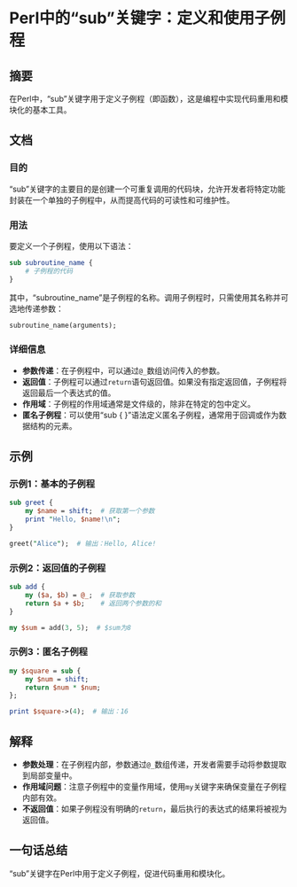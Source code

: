 <!--
Meta Description: # Perl中的“sub”关键字：定义和使用子例程 ## 摘要 在Perl中，“sub”关键字用于定义子例程（即函数），这是编程中实现代码重用和模块化的基本工具。 ## 文档 ### 目的 “sub”关键字的主要目的是创建一个可重复调用的代码块，允许开发者将特定功能封装在一个单独的子例程中，从而提高...
Meta Keywords: sub, perl, return, subroutine_name, num
-->

# Perl中的“sub”关键字：定义和使用子例程

## 摘要
在Perl中，“sub”关键字用于定义子例程（即函数），这是编程中实现代码重用和模块化的基本工具。

## 文档
### 目的
“sub”关键字的主要目的是创建一个可重复调用的代码块，允许开发者将特定功能封装在一个单独的子例程中，从而提高代码的可读性和可维护性。

### 用法
要定义一个子例程，使用以下语法：
```perl
sub subroutine_name {
    # 子例程的代码
}
```
其中，“subroutine_name”是子例程的名称。调用子例程时，只需使用其名称并可选地传递参数：
```perl
subroutine_name(arguments);
```

### 详细信息
- **参数传递**：在子例程中，可以通过`@_`数组访问传入的参数。
- **返回值**：子例程可以通过`return`语句返回值。如果没有指定返回值，子例程将返回最后一个表达式的值。
- **作用域**：子例程的作用域通常是文件级的，除非在特定的包中定义。
- **匿名子例程**：可以使用“sub { }”语法定义匿名子例程，通常用于回调或作为数据结构的元素。

## 示例
### 示例1：基本的子例程
```perl
sub greet {
    my $name = shift;  # 获取第一个参数
    print "Hello, $name!\n";
}

greet("Alice");  # 输出：Hello, Alice!
```

### 示例2：返回值的子例程
```perl
sub add {
    my ($a, $b) = @_;  # 获取参数
    return $a + $b;    # 返回两个参数的和
}

my $sum = add(3, 5);  # $sum为8
```

### 示例3：匿名子例程
```perl
my $square = sub {
    my $num = shift;
    return $num * $num;
};

print $square->(4);  # 输出：16
```

## 解释
- **参数处理**：在子例程内部，参数通过`@_`数组传递，开发者需要手动将参数提取到局部变量中。
- **作用域问题**：注意子例程中的变量作用域，使用`my`关键字来确保变量在子例程内部有效。
- **不返回值**：如果子例程没有明确的`return`，最后执行的表达式的结果将被视为返回值。

## 一句话总结
“sub”关键字在Perl中用于定义子例程，促进代码重用和模块化。